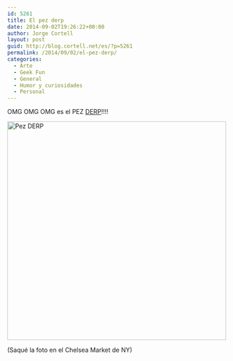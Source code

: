 ```yaml
---
id: 5261
title: El pez derp
date: 2014-09-02T19:26:22+00:00
author: Jorge Cortell
layout: post
guid: http://blog.cortell.net/es/?p=5261
permalink: /2014/09/02/el-pez-derp/
categories:
  - Arte
  - Geek Fun
  - General
  - Humor y curiosidades
  - Personal
---
```

OMG OMG OMG es el PEZ <a href="https://www.google.com/search?q=derp&#038;tbm=isch" title="https://www.google.com/search?q=derp&#038;tbm=isch" target="_blank">DERP</a>!!!!

<img src="https://farm4.staticflickr.com/3881/15100165245_375eeb12e8.jpg" width="500" height="500" alt="Pez DERP" class="aligncenter" />

(Saqué la foto en el Chelsea Market de NY)